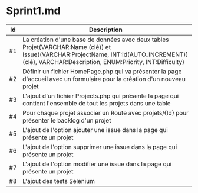 # Sprint1.md

| Id    | Description                                                                                                                                                                                  |
| :---: | -------------------------------------------------------------------------------------------------------------------------------------------------------------------------------------------- |
| #1    | La création d'une base de données avec deux tables Projet(VARCHAR:Name (clé)) et Issue((VARCHAR:ProjectName, INT:Id(AUTO_INCREMENT))(clé), VARCHAR:Description, ENUM:Priority, INT:Difficulty) |
| #2    | Définir un fichier HomePage.php qui va présenter la page d'accueil avec un formulaire pour la création d'un nouveau projet                                                                   |
| #3    | L'ajout d'un fichier Projects.php qui présente la page qui contient l'ensemble de tout les projets dans une table                                                                            |
| #4    | Pour chaque projet associer un Route avec projets/{Id} pour présenter le backlog d'un projet                                                                                                 |
| #5    | L'ajout de l'option ajouter une issue dans la page qui présente un projet                                                                                                                    |
| #6    | L'ajout de l'option supprimer une issue dans la page qui présente un projet                                                                                                                  |
| #7    | L'ajout de l'option modifier une issue dans la page qui présente un projet                                                                                                                   |
| #8    | L'ajout des tests Selenium                                                                                                                   |
